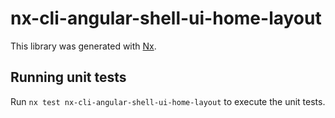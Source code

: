 # nx-cli-angular-shell-ui-home-layout

This library was generated with [Nx](https://nx.dev).

## Running unit tests

Run `nx test nx-cli-angular-shell-ui-home-layout` to execute the unit tests.
